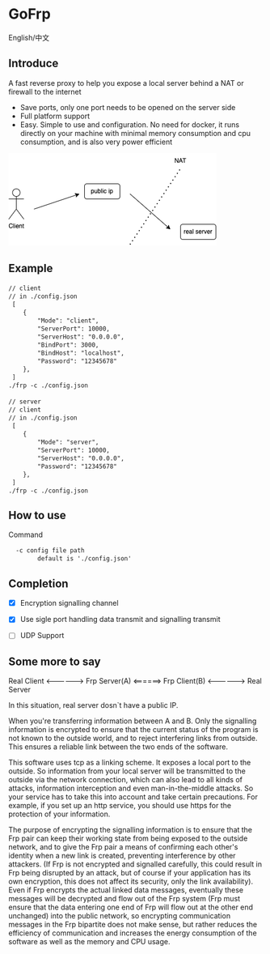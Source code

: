 # GoFrp

English/中文

## Introduce

A fast reverse proxy to help you expose a local server behind a NAT or firewall to the internet

 - Save ports, only one port needs to be opened on the server side
 - Full platform support
 - Easy. Simple to use and configuration. No need for docker, it runs directly on your machine with minimal memory consumption and cpu consumption, and is also very power efficient

![PIC 示意](/images/example.png)

## Example

```
// client
// in ./config.json
 [
    {
        "Mode": "client",
        "ServerPort": 10000,
        "ServerHost": "0.0.0.0",
        "BindPort": 3000,
        "BindHost": "localhost",
        "Password": "12345678"
    },
 ]
./frp -c ./config.json

// server
// client
// in ./config.json
 [
    {
        "Mode": "server",
        "ServerPort": 10000,
        "ServerHost": "0.0.0.0",
        "Password": "12345678"
    },
 ]
./frp -c ./config.json
```

## How to use
Command
```
  -c config file path
        default is './config.json'
```

## Completion

- [x] Encryption signalling channel
- [x] Use sigle port handling data transmit and signalling transmit
- [ ] UDP Support


## Some more to say
                       
Real Client <------> Frp Server(A) <======> Frp Client(B) <------> Real Server

In this situation, real server dosn`t have a public IP.

When you're transferring information between A and B. Only the signalling information is encrypted to ensure that the current status of the program is not known to the outside world, and to reject interfering links from outside. This ensures a reliable link between the two ends of the software.

This software uses tcp as a linking scheme. It exposes a local port to the outside. So information from your local server will be transmitted to the outside via the network connection, which can also lead to all kinds of attacks, information interception and even man-in-the-middle attacks. So your service has to take this into account and take certain precautions. For example, if you set up an http service, you should use https for the protection of your information.

The purpose of encrypting the signalling information is to ensure that the Frp pair can keep their working state from being exposed to the outside network, and to give the Frp pair a means of confirming each other's identity when a new link is created, preventing interference by other attackers. (If Frp is not encrypted and signalled carefully, this could result in Frp being disrupted by an attack, but of course if your application has its own encryption, this does not affect its security, only the link availability). Even if Frp encrypts the actual linked data messages, eventually these messages will be decrypted and flow out of the Frp system (Frp must ensure that the data entering one end of Frp will flow out at the other end unchanged) into the public network, so encrypting communication messages in the Frp bipartite does not make sense, but rather reduces the efficiency of communication and increases the energy consumption of the software as well as the memory and CPU usage.
